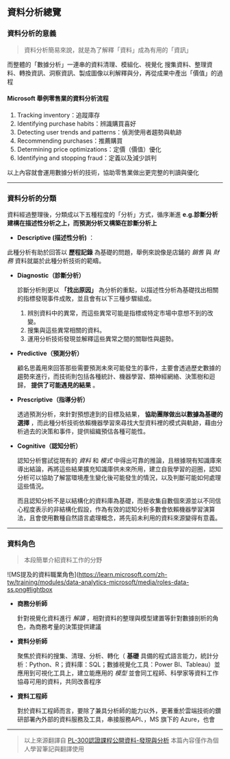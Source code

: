 ## 資料分析總覽
### 資料分析的意義

> 資料分析簡易來說，就是為了解釋「資料」成為有用的「資訊」

而整體的「數據分析」一連串的資料清理、模組化、視覺化
搜集資料、整理資料、轉換資訊、洞察資訊、製成圖像以利解釋與分，再從成果中產出「價值」的過程

#### Microsoft 舉例零售業的資料分析流程

1. Tracking inventory：追蹤庫存
2. Identifying purchase habits：辨識購買喜好
3. Detecting user trends and patterns：偵測使用者趨勢與軌跡
4. Recommending purchases：推薦購買
5. Determining price optimizations：定價（價值）優化
6. Identifying and stopping fraud：定義以及減少誤判

以上內容就會運用數據分析的技術，協助零售業做出更完整的判讀與優化

---

### 資料分析的分類
資料經過整理後，分類成以下五種程度的「分析」方式，循序漸進 **e.g.診斷分析建構在描述性分析之上，而預測分析又構築在診斷分析上**
* **Descriptive (描述性分析)** ：

此種分析有助於回答以 **歷程記錄** 為基礎的問題，舉例來說像是店鋪的 *銷售* 與 *財務* 資料就屬於此種分析技術的範疇。

* **Diagnostic（診斷分析）** 
 
   診斷分析則更以 **「找出原因」** 為分析的重點，以描述性分析為基礎找出相關的指標發現事件成敗，並且會有以下三種步驟組成。
   1. 辨別資料中的異常，而這些異常可能是指標或特定市場中意想不到的改變。
   2. 搜集與這些異常相關的資料。
   3. 運用分析技術發現並解釋這些異常之間的關聯性與趨勢。

* **Predictive（預測分析）** 

   顧名思義用來回答那些需要預測未來可能發生的事件，主要會透過歷史數據的趨勢來進行，而技術則包括各種統計、機器學習、類神經網絡、決策樹和迴歸， **提供了可能遇見的結果** 。

* **Prescriptive（指導分析）** 

   透過預測分析，來針對預想達到的目標及結果， **協助團隊做出以數據為基礎的選擇** ，而此種分析技術依賴機器學習來尋找大型資料裡的模式與軌跡，藉由分析過去的決策和事件，提供組織預估各種可能性。

* **Cognitive（認知分析）**

   認知分析嘗試從現有的 *資料* 和 *模式* 中得出可靠的推論，且根據現有知識庫來導出結論，再將這些結果擴充知識庫供未來所用，建立自我學習的迴圈，認知分析可以協助了解當環境產生變化後可能發生的情況，以及判斷可能如何處理這些情況。

   而且認知分析不是以結構化的資料庫為基礎，而是收集自數個來源並以不同信心程度表示的非結構化假設，作為有效的認知分析多數會依賴機器學習演算法，且會使用數種自然語言處理概念，將先前未利用的資料來源變得有意義。   
   
---
### 資料角色

> 本段簡單介紹資料工作的分野

![MS提及的資料職業角色](https://learn.microsoft.com/zh-tw/training/modules/data-analytics-microsoft/media/roles-data-ss.png#lightbox

* **商務分析師**

  針對視覺化資料進行 *解讀* ，相對資料的整理與模型建置等針對數據剖析的角色，為商務考量的決策提供建議

* **資料分析師**

  聚焦於資料的搜集、清理、分析、轉化（ **基礎** 具備的程式語言能力，統計分析：Python、R；資料庫：SQL；數據視覺化工具：Power BI、Tableau）並應用到可視化工具上，建立能應用的 *模型* 並會同工程師、科學家等資料工作協尋可用的資料，共同改善程序
  
* **資料工程師**

  對於資料工程師而言，要除了兼具分析師的能力以外，更著重於雲端技術的鑽研部署內外部的資料服務及工具，串接服務API、，MS 旗下的 Azure，也會
  
---
> 以上來源翻譯自 [PL-300認證課程公開資料-發現與分析](https://learn.microsoft.com/en-gb/training/modules/data-analytics-microsoft/2-data-analysis) 本篇內容僅作為個人學習筆記與翻譯使用
